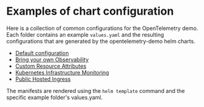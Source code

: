 # Examples of chart configuration

Here is a collection of common configurations for the OpenTelemetry demo.  Each folder contains an example `values.yaml` and the resulting configurations that are generated by the opentelemetry-demo helm charts.

- [Default configuration](default)
- [Bring your own Observability](bring-your-own-observability)
- [Custom Resource Attributes](custom-resource-attributes)
- [Kubernetes Infrastructure Monitoring](kubernetes-infra-monitoring)
- [Public Hosted Ingress](public-hosted-ingress)

The manifests are rendered using the `helm template` command and the specific example folder's values.yaml.
